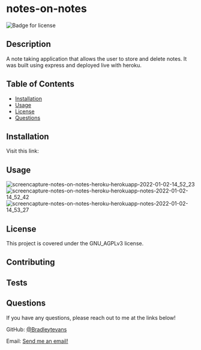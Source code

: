 # notes-on-notes

![Badge for license](https://img.shields.io/badge/license-GNU_AGPLv3-blue)

## Description
A note taking application that allows the user to store and delete notes. It was built using express and deployed live with heroku.

## Table of Contents
* [Installation](#installation)
* [Usage](#usage)
* [License](#license)
* [Questions](#questions)

## Installation
Visit this link:

## Usage
![screencapture-notes-on-notes-heroku-herokuapp-2022-01-02-14_52_23](https://user-images.githubusercontent.com/87036647/147887771-f833e4d7-6e89-4f6f-9086-deba42b35e6d.png)
![screencapture-notes-on-notes-heroku-herokuapp-notes-2022-01-02-14_52_42](https://user-images.githubusercontent.com/87036647/147887786-3869d12d-dde6-46dd-bf1a-00e563074d4a.png)
![screencapture-notes-on-notes-heroku-herokuapp-notes-2022-01-02-14_53_27](https://user-images.githubusercontent.com/87036647/147887788-6d6fddf8-41d3-448e-8874-92617533bafc.png)


## License
This project is covered under the GNU_AGPLv3 license.

## Contributing


## Tests


## Questions 
If you have any questions, please reach out to me at the links below!

GitHub: [@Bradleytevans](https://github.com/Bradleytevans)
  
Email: [Send me an email!](mailto:Bradleyt.evans@gmail.com)
